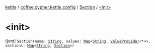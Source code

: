[kettle](../../index.md) / [coffee.cypher.kettle.config](../index.md) / [Section](index.md) / [&lt;init&gt;](./-init-.md)

# &lt;init&gt;

(jvm) `Section(name: `[`String`](https://kotlinlang.org/api/latest/jvm/stdlib/kotlin/-string/index.html)`, values: `[`Map`](https://kotlinlang.org/api/latest/jvm/stdlib/kotlin.collections/-map/index.html)`<`[`String`](https://kotlinlang.org/api/latest/jvm/stdlib/kotlin/-string/index.html)`, `[`ValueProvider`](../../coffee.cypher.kettle.config.value/-value-provider/index.md)`<*>>, sections: `[`Map`](https://kotlinlang.org/api/latest/jvm/stdlib/kotlin.collections/-map/index.html)`<`[`String`](https://kotlinlang.org/api/latest/jvm/stdlib/kotlin/-string/index.html)`, `[`Section`](index.md)`>)`